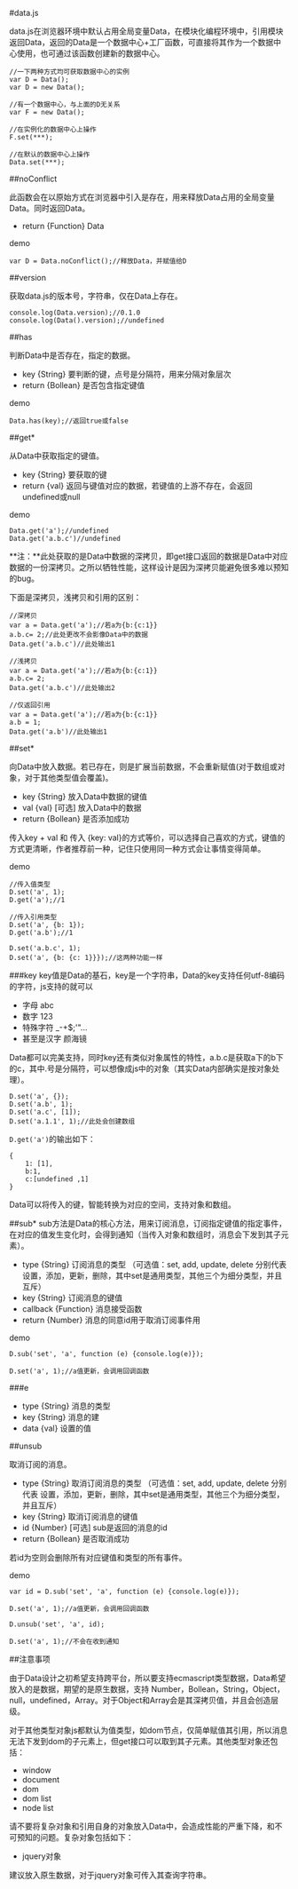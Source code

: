 #data.js

data.js在浏览器环境中默认占用全局变量Data，在模块化编程环境中，引用模块返回Data，返回的Data是一个数据中心+工厂函数，可直接将其作为一个数据中心使用，也可通过该函数创建新的数据中心。
	
	//一下两种方式均可获取数据中心的实例
	var D = Data();
	var D = new Data();
	
	//有一个数据中心，与上面的D无关系
	var F = new Data();

	//在实例化的数据中心上操作
	F.set(***);
	
	//在默认的数据中心上操作
	Data.set(***);

##noConflict

此函数会在以原始方式在浏览器中引入是存在，用来释放Data占用的全局变量Data。同时返回Data。

- return {Function} Data

demo

	var D = Data.noConflict();//释放Data，并赋值给D

##version

获取data.js的版本号，字符串，仅在Data上存在。

	console.log(Data.version);//0.1.0
	console.log(Data().version);//undefined

##has

判断Data中是否存在，指定的数据。

- key {String} 要判断的键，点号是分隔符，用来分隔对象层次
- return {Bollean} 是否包含指定键值

demo

	Data.has(key);//返回true或false

##get*

从Data中获取指定的键值。

- key {String} 要获取的键
- return {val} 返回与键值对应的数据，若键值的上游不存在，会返回undefined或null

demo

	Data.get('a');//undefined
	Data.get('a.b.c')//undefined

**注：**此处获取的是Data中数据的深拷贝，即get接口返回的数据是Data中对应数据的一份深拷贝。之所以牺牲性能，这样设计是因为深拷贝能避免很多难以预知的bug。

下面是深拷贝，浅拷贝和引用的区别：
	
	//深拷贝
	var a = Data.get('a');//若a为{b:{c:1}}
	a.b.c= 2;//此处更改不会影像Data中的数据
	Data.get('a.b.c')//此处输出1

	//浅拷贝
	var a = Data.get('a');//若a为{b:{c:1}}
	a.b.c= 2;
	Data.get('a.b.c')//此处输出2

	//仅返回引用
	var a = Data.get('a');//若a为{b:{c:1}}
	a.b = 1;
	Data.get('a.b')//此处输出1

##set*

向Data中放入数据。若已存在，则是扩展当前数据，不会重新赋值(对于数组或对象，对于其他类型值会覆盖)。

- key {String} 放入Data中数据的键值
- val {val} [可选] 放入Data中的数据
- return {Bollean} 是否添加成功

传入key + val 和 传入 {key: val}的方式等价，可以选择自己喜欢的方式，键值的方式更清晰，作者推荐前一种，记住只使用同一种方式会让事情变得简单。

demo
	
	//传入值类型
	D.set('a', 1);
	D.get('a');//1

	//传入引用类型
	D.set('a', {b: 1});
	D.get('a.b');//1

	D.set('a.b.c', 1);
	D.set('a', {b: {c: 1}}});//这两种功能一样

###key
key值是Data的基石，key是一个字符串，Data的key支持任何utf-8编码的字符，js支持的就可以

- 字母 abc
- 数字 123
- 特殊字符 _-+$;'"...
- 甚至是汉字 颜海镜

Data都可以完美支持，同时key还有类似对象属性的特性，a.b.c是获取a下的b下的c，其中.号是分隔符，可以想像成js中的对象（其实Data内部确实是按对象处理）。

	D.set('a', {});
	D.set('a.b', 1);
	D.set('a.c', [1]);
	D.set('a.1.1', 1);//此处会创建数组
	
`D.get('a')`的输出如下：

	{
		1: [1],
		b:1,
		c:[undefined ,1]
	}
	
Data可以将传入的键，智能转换为对应的空间，支持对象和数组。

##sub*
sub方法是Data的核心方法，用来订阅消息，订阅指定键值的指定事件，在对应的值发生变化时，会得到通知（当传入对象和数组时，消息会下发到其子元素）。

- type {String} 订阅消息的类型 （可选值：set, add, update, delete 分别代表 设置，添加，更新，删除，其中set是通用类型，其他三个为细分类型，并且互斥）
- key {String} 订阅消息的键值
- callback {Function} 消息接受函数
- return {Number} 消息的同意id用于取消订阅事件用

demo
	
	D.sub('set', 'a', function (e) {console.log(e)});
	
	D.set('a', 1);//a值更新，会调用回调函数

###e

- type {String} 消息的类型
- key {String} 消息的建
- data {val} 设置的值

##unsub

取消订阅的消息。

- type {String} 取消订阅消息的类型 （可选值：set, add, update, delete 分别代表 设置，添加，更新，删除，其中set是通用类型，其他三个为细分类型，并且互斥）
- key {String} 取消订阅消息的键值
- id {Number} [可选] sub是返回的消息的id
- return {Bollean} 是否取消成功

若id为空则会删除所有对应键值和类型的所有事件。

demo

	var id = D.sub('set', 'a', function (e) {console.log(e)});
	
	D.set('a', 1);//a值更新，会调用回调函数
	
	D.unsub('set', 'a', id);
	
	D.set('a', 1);//不会在收到通知

##注意事项

由于Data设计之初希望支持跨平台，所以要支持ecmascript类型数据，Data希望放入的是数据，期望的是原生数据，支持 Number，Bollean，String，Object，null，undefined，Array。对于Object和Array会是其深拷贝值，并且会创造层级。

对于其他类型对象js都默认为值类型，如dom节点，仅简单赋值其引用，所以消息无法下发到dom的子元素上，但get接口可以取到其子元素。其他类型对象还包括：

- window
- document
- dom
- dom list
- node list

请不要将复杂对象和引用自身的对象放入Data中，会造成性能的严重下降，和不可预知的问题。复杂对象包括如下：

- jquery对象

建议放入原生数据，对于jquery对象可传入其查询字符串。